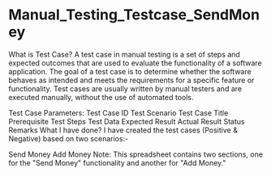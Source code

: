 # Manual_Testing_Testcase_SendMoney
What is Test Case?
A test case in manual testing is a set of steps and expected outcomes that are used to evaluate the functionality of a software application. The goal of a test case is to determine whether the software behaves as intended and meets the requirements for a specific feature or functionality. Test cases are usually written by manual testers and are executed manually, without the use of automated tools.

Test Case Parameters:
Test Case ID
Test Scenario
Test Case Title
Prerequisite
Test Steps
Test Data
Expected Result
Actual Result
Status
Remarks
What I have done?
I have created the test cases (Positive & Negative) based on two scenarios:-

Send Money
Add Money
Note: This spreadsheet contains two sections, one for the "Send Money" functionality and another for "Add Money."
